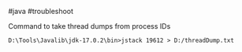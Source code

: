 #java #troubleshoot 

Command to take thread dumps from process IDs
```shell
D:\Tools\Javalib\jdk-17.0.2\bin>jstack 19612 > D:/threadDump.txt
```
